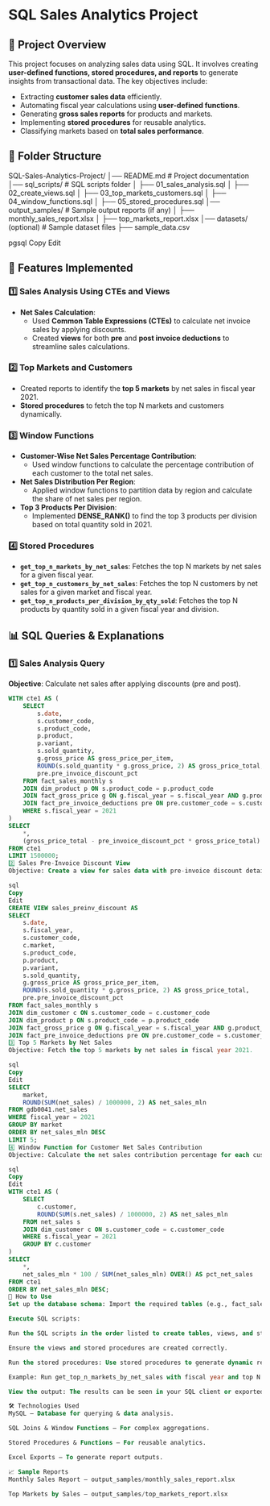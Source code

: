 # SQL Sales Analytics Project

## 📌 Project Overview
This project focuses on analyzing sales data using SQL. It involves creating **user-defined functions, stored procedures, and reports** to generate insights from transactional data. The key objectives include:
- Extracting **customer sales data** efficiently.
- Automating fiscal year calculations using **user-defined functions**.
- Generating **gross sales reports** for products and markets.
- Implementing **stored procedures** for reusable analytics.
- Classifying markets based on **total sales performance**.

## 📂 Folder Structure
SQL-Sales-Analytics-Project/ │── README.md # Project documentation │── sql_scripts/ # SQL scripts folder │ ├── 01_sales_analysis.sql │ ├── 02_create_views.sql │ ├── 03_top_markets_customers.sql │ ├── 04_window_functions.sql │ ├── 05_stored_procedures.sql │── output_samples/ # Sample output reports (if any) │ ├── monthly_sales_report.xlsx │ ├── top_markets_report.xlsx │── datasets/ (optional) # Sample dataset files ├── sample_data.csv

pgsql
Copy
Edit

## 🚀 Features Implemented

### 1️⃣ **Sales Analysis Using CTEs and Views**
- **Net Sales Calculation**: 
  - Used **Common Table Expressions (CTEs)** to calculate net invoice sales by applying discounts.
  - Created **views** for both **pre** and **post invoice deductions** to streamline sales calculations.

### 2️⃣ **Top Markets and Customers**
- Created reports to identify the **top 5 markets** by net sales in fiscal year 2021.
- **Stored procedures** to fetch the top N markets and customers dynamically.

### 3️⃣ **Window Functions**
- **Customer-Wise Net Sales Percentage Contribution**:
  - Used window functions to calculate the percentage contribution of each customer to the total net sales.
- **Net Sales Distribution Per Region**:
  - Applied window functions to partition data by region and calculate the share of net sales per region.
- **Top 3 Products Per Division**:
  - Implemented **DENSE_RANK()** to find the top 3 products per division based on total quantity sold in 2021.

### 4️⃣ **Stored Procedures**
- **`get_top_n_markets_by_net_sales`**: Fetches the top N markets by net sales for a given fiscal year.
- **`get_top_n_customers_by_net_sales`**: Fetches the top N customers by net sales for a given market and fiscal year.
- **`get_top_n_products_per_division_by_qty_sold`**: Fetches the top N products by quantity sold in a given fiscal year and division.

## 📊 SQL Queries & Explanations

### **1️⃣ Sales Analysis Query**

**Objective**: Calculate net sales after applying discounts (pre and post).

```sql
WITH cte1 AS (
    SELECT 
        s.date, 
        s.customer_code,
        s.product_code, 
        p.product, 
        p.variant, 
        s.sold_quantity, 
        g.gross_price AS gross_price_per_item,
        ROUND(s.sold_quantity * g.gross_price, 2) AS gross_price_total,
        pre.pre_invoice_discount_pct
    FROM fact_sales_monthly s
    JOIN dim_product p ON s.product_code = p.product_code
    JOIN fact_gross_price g ON g.fiscal_year = s.fiscal_year AND g.product_code = s.product_code
    JOIN fact_pre_invoice_deductions pre ON pre.customer_code = s.customer_code AND pre.fiscal_year = s.fiscal_year
    WHERE s.fiscal_year = 2021
)
SELECT 
    *, 
    (gross_price_total - pre_invoice_discount_pct * gross_price_total) AS net_invoice_sales
FROM cte1
LIMIT 1500000;
2️⃣ Sales Pre-Invoice Discount View
Objective: Create a view for sales data with pre-invoice discount details.

sql
Copy
Edit
CREATE VIEW sales_preinv_discount AS
SELECT 
    s.date, 
    s.fiscal_year,
    s.customer_code,
    c.market,
    s.product_code, 
    p.product, 
    p.variant, 
    s.sold_quantity, 
    g.gross_price AS gross_price_per_item,
    ROUND(s.sold_quantity * g.gross_price, 2) AS gross_price_total,
    pre.pre_invoice_discount_pct
FROM fact_sales_monthly s
JOIN dim_customer c ON s.customer_code = c.customer_code
JOIN dim_product p ON s.product_code = p.product_code
JOIN fact_gross_price g ON g.fiscal_year = s.fiscal_year AND g.product_code = s.product_code
JOIN fact_pre_invoice_deductions pre ON pre.customer_code = s.customer_code AND pre.fiscal_year = s.fiscal_year;
3️⃣ Top 5 Markets by Net Sales
Objective: Fetch the top 5 markets by net sales in fiscal year 2021.

sql
Copy
Edit
SELECT 
    market, 
    ROUND(SUM(net_sales) / 1000000, 2) AS net_sales_mln
FROM gdb0041.net_sales
WHERE fiscal_year = 2021
GROUP BY market
ORDER BY net_sales_mln DESC
LIMIT 5;
4️⃣ Window Function for Customer Net Sales Contribution
Objective: Calculate the net sales contribution percentage for each customer.

sql
Copy
Edit
WITH cte1 AS (
    SELECT 
        c.customer, 
        ROUND(SUM(s.net_sales) / 1000000, 2) AS net_sales_mln
    FROM net_sales s
    JOIN dim_customer c ON s.customer_code = c.customer_code
    WHERE s.fiscal_year = 2021
    GROUP BY c.customer
)
SELECT 
    *,
    net_sales_mln * 100 / SUM(net_sales_mln) OVER() AS pct_net_sales
FROM cte1
ORDER BY net_sales_mln DESC;
📌 How to Use
Set up the database schema: Import the required tables (e.g., fact_sales_monthly, dim_product, fact_gross_price, etc.) into your MySQL database.

Execute SQL scripts:

Run the SQL scripts in the order listed to create tables, views, and stored procedures.

Ensure the views and stored procedures are created correctly.

Run the stored procedures: Use stored procedures to generate dynamic reports.

Example: Run get_top_n_markets_by_net_sales with fiscal year and top N values.

View the output: The results can be seen in your SQL client or exported to Excel for analysis.

🛠 Technologies Used
MySQL – Database for querying & data analysis.

SQL Joins & Window Functions – For complex aggregations.

Stored Procedures & Functions – For reusable analytics.

Excel Exports – To generate report outputs.

📈 Sample Reports
Monthly Sales Report – output_samples/monthly_sales_report.xlsx

Top Markets by Sales – output_samples/top_markets_report.xlsx